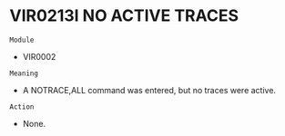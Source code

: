 # VIR0213I NO ACTIVE TRACES

`Module`
- VIR0002

`Meaning`
- A NOTRACE,ALL command was entered, but no traces were active.

`Action`
- None.
